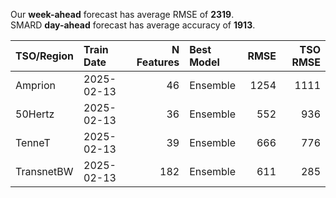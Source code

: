 
Our __week-ahead__ forecast has average RMSE of __2319__.  
SMARD __day-ahead__ forecast has average accuracy of __1913__. 
    
| TSO/Region   | Train Date   |   N Features | Best Model   |   RMSE |   TSO RMSE |
|:-------------|:-------------|-------------:|:-------------|-------:|-----------:|
| Amprion      | 2025-02-13   |           46 | Ensemble     |   1254 |       1111 |
| 50Hertz      | 2025-02-13   |           36 | Ensemble     |    552 |        936 |
| TenneT       | 2025-02-13   |           39 | Ensemble     |    666 |        776 |
| TransnetBW   | 2025-02-13   |          182 | Ensemble     |    611 |        285 |